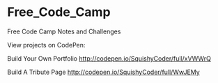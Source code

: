 # Free_Code_Camp
Free Code Camp Notes and Challenges

View projects on CodePen:

Build Your Own Portfolio
http://codepen.io/SquishyCoder/full/xVWWrQ

Build A Tribute Page
http://codepen.io/SquishyCoder/full/WwJEMy
